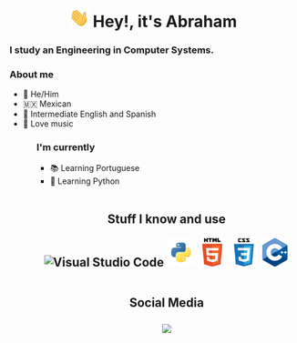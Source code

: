<h1 align="center"><img src="https://raw.githubusercontent.com/ABSphreak/ABSphreak/master/gifs/Hi.gif" width="35px"> Hey!, it's Abraham </h1>
<h3 aling="center">I study an Engineering in Computer Systems.</h3>

### About me
<ul>
  <li>🧑 He/Him</li>
  <li>🇲🇽 Mexican</li>
  <li>💬 Intermediate English and Spanish</li>
  <li>🎵 Love music</li>
<ul>

### I'm currently
<ul>
  <li>📚 Learning Portuguese</li>
  <li>🐍 Learning Python</li>
</ul>
<br>
  

<h2 align="center">
  <p>Stuff I know and use</p>
<img alt="Visual Studio Code" width="50px"  src="https://user-images.githubusercontent.com/674621/71187801-14e60a80-2280-11ea-94c9-e56576f76baf.png"/>
<img alt="Python" width="50px"  src="https://raw.githubusercontent.com/github/explore/80688e429a7d4ef2fca1e82350fe8e3517d3494d/topics/python/python.png"/>
<img alt="HTML5" width="50px" src="https://raw.githubusercontent.com/github/explore/80688e429a7d4ef2fca1e82350fe8e3517d3494d/topics/html/html.png" />
<img alt="CSS3" width="50px" src="https://raw.githubusercontent.com/github/explore/80688e429a7d4ef2fca1e82350fe8e3517d3494d/topics/css/css.png" />
<img alt="C++" width="50px" src="https://raw.githubusercontent.com/github/explore/80688e429a7d4ef2fca1e82350fe8e3517d3494d/topics/cpp/cpp.png" />
<br> <br> 

<p>Social Media</p>
<a href="https://www.linkedin.com/in/abalso/">
    <img src="https://img.shields.io/badge/LinkedIn-7289DA?style=for-the-badge&logo=linkedin&logoColor=white">
</a>

